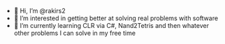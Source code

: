 - 👋 Hi, I’m @rakirs2
- 👀 I’m interested in getting better at solving real problems with software
- 🌱 I’m currently learning CLR via C#, Nand2Tetris and then whatever other problems I can solve in my free time

<!---
rakirs2/rakirs2 is a ✨ special ✨ repository because its `README.md` (this file) appears on your GitHub profile.
You can click the Preview link to take a look at your changes.
--->

